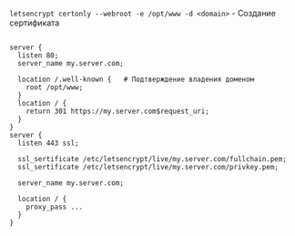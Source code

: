 ```letsencrypt certonly --webroot -e /opt/www -d <domain>``` - Создание сертификата

```nginx

server {
  listen 80;
  server_name my.server.com;

  location /.well-known {   # Подтверждение владения доменом
    root /opt/www;
  }
  location / {
    return 301 https://my.server.com$request_uri;
  }
}
server {
  listen 443 ssl;

  ssl_sertificate /etc/letsencrypt/live/my.server.com/fullchain.pem;
  ssl_sertificate /etc/letsencrypt/live/my.server.com/privkey.pem;

  server_name my.server.com;

  location / {
    proxy_pass ...
  }
}
```

